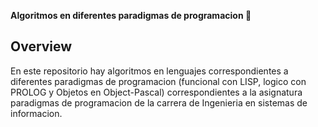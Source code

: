 **Algoritmos en diferentes paradigmas de programacion 🚀**

## Overview
En este repositorio hay algoritmos en lenguajes correspondientes a diferentes paradigmas de programacion (funcional con LISP, logico con PROLOG y Objetos en Object-Pascal) correspondientes a la asignatura paradigmas de programacion de la carrera de Ingenieria en sistemas de informacion.

